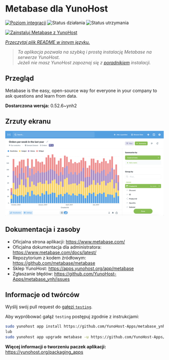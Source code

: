 <!--
To README zostało automatycznie wygenerowane przez <https://github.com/YunoHost/apps/tree/master/tools/readme_generator>
Nie powinno być ono edytowane ręcznie.
-->

# Metabase dla YunoHost

[![Poziom integracji](https://apps.yunohost.org/badge/integration/metabase)](https://ci-apps.yunohost.org/ci/apps/metabase/)
![Status działania](https://apps.yunohost.org/badge/state/metabase)
![Status utrzymania](https://apps.yunohost.org/badge/maintained/metabase)

[![Zainstaluj Metabase z YunoHost](https://install-app.yunohost.org/install-with-yunohost.svg)](https://install-app.yunohost.org/?app=metabase)

*[Przeczytaj plik README w innym języku.](./ALL_README.md)*

> *Ta aplikacja pozwala na szybką i prostą instalację Metabase na serwerze YunoHost.*  
> *Jeżeli nie masz YunoHost zapoznaj się z [poradnikiem](https://yunohost.org/install) instalacji.*

## Przegląd

Metabase is the easy, open-source way for everyone in your company to ask questions and learn from data.

**Dostarczona wersja:** 0.52.6~ynh2

## Zrzuty ekranu

![Zrzut ekranu z Metabase](./doc/screenshots/metabase-product-screenshot.png)

## Dokumentacja i zasoby

- Oficjalna strona aplikacji: <https://www.metabase.com/>
- Oficjalna dokumentacja dla administratora: <https://www.metabase.com/docs/latest/>
- Repozytorium z kodem źródłowym: <https://github.com/metabase/metabase>
- Sklep YunoHost: <https://apps.yunohost.org/app/metabase>
- Zgłaszanie błędów: <https://github.com/YunoHost-Apps/metabase_ynh/issues>

## Informacje od twórców

Wyślij swój pull request do [gałęzi `testing`](https://github.com/YunoHost-Apps/metabase_ynh/tree/testing).

Aby wypróbować gałąź `testing` postępuj zgodnie z instrukcjami:

```bash
sudo yunohost app install https://github.com/YunoHost-Apps/metabase_ynh/tree/testing --debug
lub
sudo yunohost app upgrade metabase -u https://github.com/YunoHost-Apps/metabase_ynh/tree/testing --debug
```

**Więcej informacji o tworzeniu paczek aplikacji:** <https://yunohost.org/packaging_apps>
